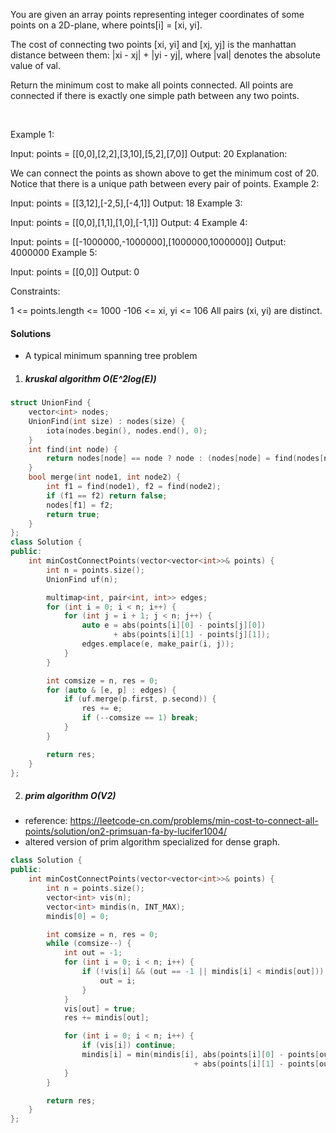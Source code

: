 You are given an array points representing integer coordinates of some points on a 2D-plane, where points[i] = [xi, yi].

The cost of connecting two points [xi, yi] and [xj, yj] is the manhattan distance between them: |xi - xj| + |yi - yj|, where |val| denotes the absolute value of val.

Return the minimum cost to make all points connected. All points are connected if there is exactly one simple path between any two points.

 

Example 1:



Input: points = [[0,0],[2,2],[3,10],[5,2],[7,0]]
Output: 20
Explanation:

We can connect the points as shown above to get the minimum cost of 20.
Notice that there is a unique path between every pair of points.
Example 2:

Input: points = [[3,12],[-2,5],[-4,1]]
Output: 18
Example 3:

Input: points = [[0,0],[1,1],[1,0],[-1,1]]
Output: 4
Example 4:

Input: points = [[-1000000,-1000000],[1000000,1000000]]
Output: 4000000
Example 5:

Input: points = [[0,0]]
Output: 0
 

Constraints:

1 <= points.length <= 1000
-106 <= xi, yi <= 106
All pairs (xi, yi) are distinct.


#### Solutions

- A typical minimum spanning tree problem

1. ##### kruskal algorithm O(E^2log(E))

```cpp
struct UnionFind {
    vector<int> nodes;
    UnionFind(int size) : nodes(size) {
        iota(nodes.begin(), nodes.end(), 0);
    }
    int find(int node) {
        return nodes[node] == node ? node : (nodes[node] = find(nodes[node]));
    }
    bool merge(int node1, int node2) {
        int f1 = find(node1), f2 = find(node2);
        if (f1 == f2) return false;
        nodes[f1] = f2;
        return true;
    }
};
class Solution {
public:
    int minCostConnectPoints(vector<vector<int>>& points) {
        int n = points.size();
        UnionFind uf(n);

        multimap<int, pair<int, int>> edges;
        for (int i = 0; i < n; i++) {
            for (int j = i + 1; j < n; j++) {
                auto e = abs(points[i][0] - points[j][0]) 
                       + abs(points[i][1] - points[j][1]);
                edges.emplace(e, make_pair(i, j));
            }
        }

        int comsize = n, res = 0;
        for (auto & [e, p] : edges) {
            if (uf.merge(p.first, p.second)) {
                res += e;
                if (--comsize == 1) break;
            }
        }

        return res;
    }
};
```

2. ##### prim algorithm O(V2)

- reference: https://leetcode-cn.com/problems/min-cost-to-connect-all-points/solution/on2-primsuan-fa-by-lucifer1004/
- altered version of prim algorithm specialized for dense graph.

```cpp
class Solution {
public:
    int minCostConnectPoints(vector<vector<int>>& points) {
        int n = points.size();
        vector<int> vis(n);
        vector<int> mindis(n, INT_MAX);
        mindis[0] = 0;

        int comsize = n, res = 0;
        while (comsize--) {
            int out = -1;
            for (int i = 0; i < n; i++) {
                if (!vis[i] && (out == -1 || mindis[i] < mindis[out])) {
                    out = i;
                }
            }
            vis[out] = true;
            res += mindis[out];

            for (int i = 0; i < n; i++) {
                if (vis[i]) continue;
                mindis[i] = min(mindis[i], abs(points[i][0] - points[out][0])
                                         + abs(points[i][1] - points[out][1]));
            }
        }

        return res;
    }
};
```